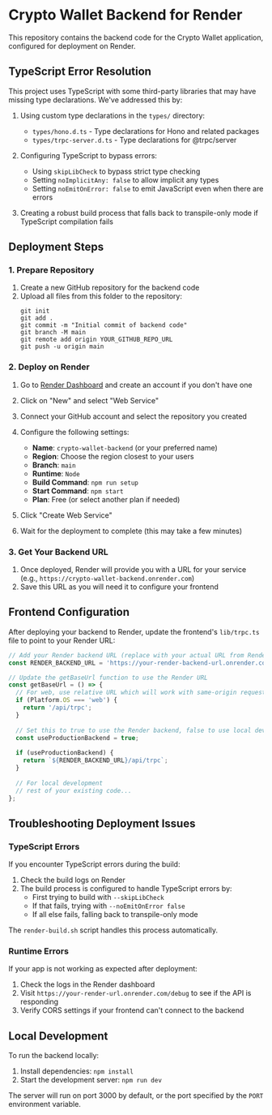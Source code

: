 # Crypto Wallet Backend for Render

This repository contains the backend code for the Crypto Wallet application, configured for deployment on Render.

## TypeScript Error Resolution

This project uses TypeScript with some third-party libraries that may have missing type declarations. We've addressed this by:

1. Using custom type declarations in the `types/` directory:
   - `types/hono.d.ts` - Type declarations for Hono and related packages
   - `types/trpc-server.d.ts` - Type declarations for @trpc/server

2. Configuring TypeScript to bypass errors:
   - Using `skipLibCheck` to bypass strict type checking
   - Setting `noImplicitAny: false` to allow implicit any types
   - Setting `noEmitOnError: false` to emit JavaScript even when there are errors

3. Creating a robust build process that falls back to transpile-only mode if TypeScript compilation fails

## Deployment Steps

### 1. Prepare Repository

1. Create a new GitHub repository for the backend code
2. Upload all files from this folder to the repository:
   ```
   git init
   git add .
   git commit -m "Initial commit of backend code"
   git branch -M main
   git remote add origin YOUR_GITHUB_REPO_URL
   git push -u origin main
   ```

### 2. Deploy on Render

1. Go to [Render Dashboard](https://dashboard.render.com/) and create an account if you don't have one
2. Click on "New" and select "Web Service"
3. Connect your GitHub account and select the repository you created
4. Configure the following settings:
   - **Name**: `crypto-wallet-backend` (or your preferred name)
   - **Region**: Choose the region closest to your users
   - **Branch**: `main`
   - **Runtime**: `Node`
   - **Build Command**: `npm run setup`
   - **Start Command**: `npm start`
   - **Plan**: Free (or select another plan if needed)

5. Click "Create Web Service"
6. Wait for the deployment to complete (this may take a few minutes)

### 3. Get Your Backend URL

1. Once deployed, Render will provide you with a URL for your service (e.g., `https://crypto-wallet-backend.onrender.com`)
2. Save this URL as you will need it to configure your frontend

## Frontend Configuration

After deploying your backend to Render, update the frontend's `lib/trpc.ts` file to point to your Render URL:

```typescript
// Add your Render backend URL (replace with your actual URL from Render)
const RENDER_BACKEND_URL = 'https://your-render-backend-url.onrender.com';

// Update the getBaseUrl function to use the Render URL
const getBaseUrl = () => {
  // For web, use relative URL which will work with same-origin requests
  if (Platform.OS === 'web') {
    return '/api/trpc';
  }
  
  // Set this to true to use the Render backend, false to use local development
  const useProductionBackend = true;
  
  if (useProductionBackend) {
    return `${RENDER_BACKEND_URL}/api/trpc`;
  }
  
  // For local development
  // rest of your existing code...
};
```

## Troubleshooting Deployment Issues

### TypeScript Errors

If you encounter TypeScript errors during the build:

1. Check the build logs on Render
2. The build process is configured to handle TypeScript errors by:
   - First trying to build with `--skipLibCheck`
   - If that fails, trying with `--noEmitOnError false`
   - If all else fails, falling back to transpile-only mode

The `render-build.sh` script handles this process automatically.

### Runtime Errors

If your app is not working as expected after deployment:

1. Check the logs in the Render dashboard
2. Visit `https://your-render-url.onrender.com/debug` to see if the API is responding
3. Verify CORS settings if your frontend can't connect to the backend

## Local Development

To run the backend locally:

1. Install dependencies: `npm install`
2. Start the development server: `npm run dev`

The server will run on port 3000 by default, or the port specified by the `PORT` environment variable. 